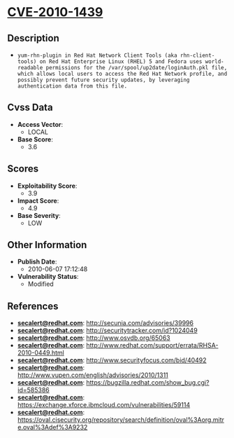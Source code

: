 
# [CVE-2010-1439](http://secunia.com/advisories/39996)

## Description

- `yum-rhn-plugin in Red Hat Network Client Tools (aka rhn-client-tools) on Red Hat Enterprise Linux (RHEL) 5 and Fedora uses world-readable permissions for the /var/spool/up2date/loginAuth.pkl file, which allows local users to access the Red Hat Network profile, and possibly prevent future security updates, by leveraging authentication data from this file.`

## Cvss Data

- **Access Vector**:
  - LOCAL
- **Base Score**:
  - 3.6

## Scores

- **Exploitability Score**:
  - 3.9
- **Impact Score**:
  - 4.9
- **Base Severity**:
  - LOW

## Other Information

- **Publish Date**:
  - 2010-06-07 17:12:48
- **Vulnerability Status**:
  - Modified

## References

- **secalert@redhat.com**: http://secunia.com/advisories/39996
- **secalert@redhat.com**: http://securitytracker.com/id?1024049
- **secalert@redhat.com**: http://www.osvdb.org/65063
- **secalert@redhat.com**: http://www.redhat.com/support/errata/RHSA-2010-0449.html
- **secalert@redhat.com**: http://www.securityfocus.com/bid/40492
- **secalert@redhat.com**: http://www.vupen.com/english/advisories/2010/1311
- **secalert@redhat.com**: https://bugzilla.redhat.com/show_bug.cgi?id=585386
- **secalert@redhat.com**: https://exchange.xforce.ibmcloud.com/vulnerabilities/59114
- **secalert@redhat.com**: https://oval.cisecurity.org/repository/search/definition/oval%3Aorg.mitre.oval%3Adef%3A9232
